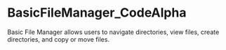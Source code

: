 # BasicFileManager_CodeAlpha
Basic File Manager allows users to navigate directories, view files, create directories, and copy or move files. 
